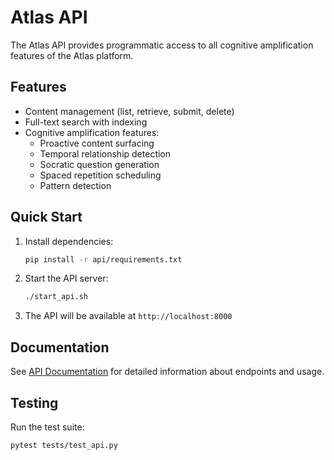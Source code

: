 # Atlas API

The Atlas API provides programmatic access to all cognitive amplification features of the Atlas platform.

## Features

- Content management (list, retrieve, submit, delete)
- Full-text search with indexing
- Cognitive amplification features:
  - Proactive content surfacing
  - Temporal relationship detection
  - Socratic question generation
  - Spaced repetition scheduling
  - Pattern detection

## Quick Start

1. Install dependencies:
   ```bash
   pip install -r api/requirements.txt
   ```

2. Start the API server:
   ```bash
   ./start_api.sh
   ```

3. The API will be available at `http://localhost:8000`

## Documentation

See [API Documentation](docs/api.md) for detailed information about endpoints and usage.

## Testing

Run the test suite:
```bash
pytest tests/test_api.py
```